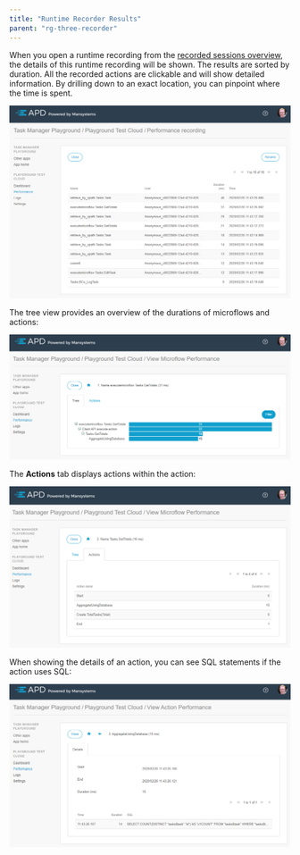 ```yaml
---
title: "Runtime Recorder Results"
parent: "rg-three-recorder"
---
```


When you open a runtime recording from the [recorded sessions overview](rg-three-recorder), the details of this runtime recording will be shown. The results are sorted by duration. All the recorded actions are clickable and will show detailed information. By drilling down to an exact location, you can pinpoint where the time is spent.

![](attachments/rg-three/Performance_runtime_recording.png)

The tree view provides an overview of the durations of microflows and actions:

![](attachments/rg-three/Performance_runtime_recording_ActionsTree.png)

The **Actions** tab displays actions within the action:
 
![](attachments/rg-three/Performance_runtime_recording_ActionsActions.png)
 
When showing the details of an action, you can see SQL statements if the action uses SQL:
 
![](attachments/rg-three/Performance_runtime_recording_Action.png)
